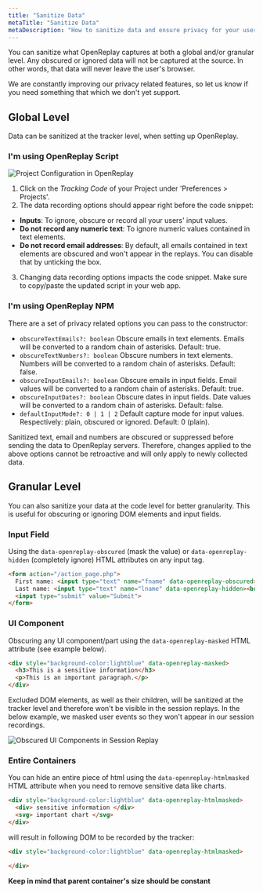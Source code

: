 ```yaml
---
title: "Sanitize Data"
metaTitle: "Sanitize Data"
metaDescription: "How to sanitize data and ensure privacy for your users."
---
```


You can sanitize what OpenReplay captures at both a global and/or granular level. Any obscured or ignored data will not be captured at the source. In other words, that data will never leave the user's browser.

We are constantly improving our privacy related features, so let us know if you need something that which we don't yet support.

## Global Level

Data can be sanitized at the tracker level, when setting up OpenReplay.

### I'm using OpenReplay Script

![Project Configuration in OpenReplay](../static/gdpr-1.png#center)

1) Click on the *Tracking Code* of your Project under 'Preferences > Projects'.
2) The data recording options should appear right before the code snippet:
- **Inputs**: To ignore, obscure or record all your users' input values.
- **Do not record any numeric text**: To ignore numeric values contained in text elements.
- **Do not record email addresses**: By default, all emails contained in text elements are obscured and won't appear in the replays. You can disable that by unticking the box.
3) Changing data recording options impacts the code snippet. Make sure to copy/paste the updated script in your web app.

### I'm using OpenReplay NPM

There are a set of privacy related options you can pass to the constructor:
- `obscureTextEmails?: boolean` Obscure emails in text elements. Emails will be converted to a random chain of asterisks. Default: true.
- `obscureTextNumbers?: boolean` Obscure numbers in text elements. Numbers will be converted to a random chain of asterisks. Default: false.
- `obscureInputEmails?: boolean` Obscure emails in input fields. Email values will be converted to a random chain of asterisks. Default: true.
- `obscureInputDates?: boolean` Obscure dates in input fields. Date values will be converted to a random chain of asterisks. Default: false.
- `defaultInputMode?: 0 | 1 | 2` Default capture mode for input values. Respectively: plain, obscured or ignored. Default: 0 (plain).

Sanitized text, email and numbers are obscured or suppressed before sending the data to OpenReplay servers. Therefore, changes applied to the above options cannot be retroactive and will only apply to newly collected data.

## Granular Level

You can also sanitize your data at the code level for better granularity. This is useful for obscuring or ignoring DOM elements and input fields.

### Input Field

Using the `data-openreplay-obscured` (mask the value) or `data-openreplay-hidden` (completely ignore) HTML attributes on any input tag.

```HTML
<form action="/action_page.php">
  First name: <input type="text" name="fname" data-openreplay-obscured><br>
  Last name: <input type="text" name="lname" data-openreplay-hidden><br>
  <input type="submit" value="Submit">
</form>
```

### UI Component

Obscuring any UI component/part using the `data-openreplay-masked` HTML attribute (see example below).

```HTML
<div style="background-color:lightblue" data-openreplay-masked>
  <h3>This is a sensitive information</h3>
  <p>This is an important paragraph.</p>
</div>
```

Excluded DOM elements, as well as their children, will be sanitized at the tracker level and therefore won't be visible in the session replays. In the below example, we masked user events so they won't appear in our session recordings.

![Obscured UI Components in Session Replay](../static/gdpr-2.png#center)

### Entire Containers

You can hide an entire piece of html using the `data-openreplay-htmlmasked` HTML attribute when you need to remove sensitive data like charts.

```HTML
<div style="background-color:lightblue" data-openreplay-htmlmasked>
  <div> sensitive information </div>
  <svg> important chart </svg>
</div>
```

will result in following DOM to be recorded by the tracker:

```HTML
<div style="background-color:lightblue" data-openreplay-htmlmasked>

</div>
```

**Keep in mind that parent container's size should be constant**
